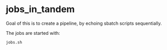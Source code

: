 # jobs_in_tandem

Goal of this is to create a pipeline, by echoing
sbatch scripts sequentially.

The jobs are started with:

```
jobs.sh
```